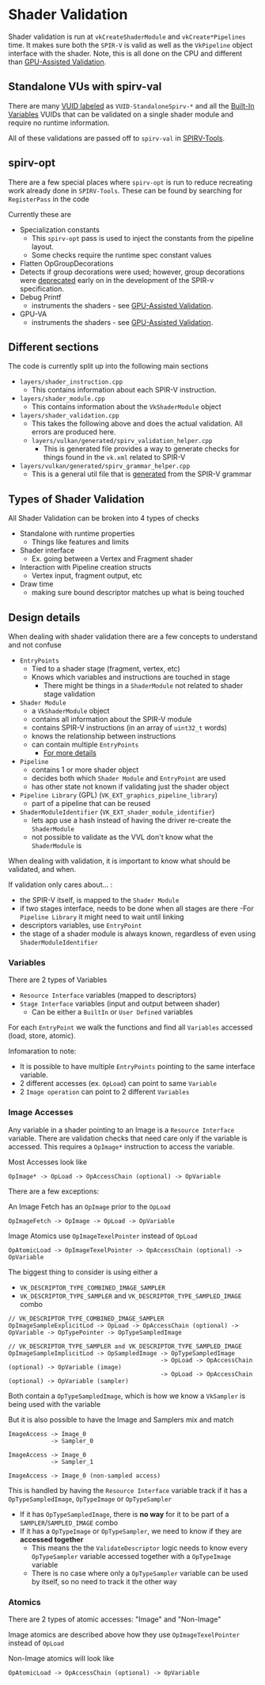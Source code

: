 # Shader Validation

Shader validation is run at `vkCreateShaderModule` and `vkCreate*Pipelines` time. It makes sure both the `SPIR-V` is valid
as well as the `VkPipeline` object interface with the shader. Note, this is all done on the CPU and different than
[GPU-Assisted Validation](gpu_validation.md).

## Standalone VUs with spirv-val

There are many [VUID labeled](https://registry.khronos.org/vulkan/specs/1.3-extensions/html/vkspec.html#spirvenv-module-validation-standalone) as `VUID-StandaloneSpirv-*` and all the
[Built-In Variables](https://registry.khronos.org/vulkan/specs/1.3-extensions/html/vkspec.html#interfaces-builtin-variables)
VUIDs that can be validated on a single shader module and require no runtime information.

All of these validations are passed off to `spirv-val` in [SPIRV-Tools](https://github.com/KhronosGroup/SPIRV-Tools/).

## spirv-opt

There are a few special places where `spirv-opt` is run to reduce recreating work already done in `SPIRV-Tools`.
These can be found by searching for `RegisterPass` in the code

Currently these are

- Specialization constants
  - This `spirv-opt` pass is used to inject the constants from the pipeline layout.
  - Some checks require the runtime spec constant values
- Flatten OpGroupDecorations
- Detects if group decorations were used; however, group decorations were [deprecated](https://registry.khronos.org/SPIR-V/specs/unified1/SPIRV.html#OpGroupDecorate) early on in the development of the SPIR-v specification.
- Debug Printf
  - instruments the shaders - see [GPU-Assisted Validation](gpu_validation.md).
- GPU-VA
  - instruments the shaders - see [GPU-Assisted Validation](gpu_validation.md).

## Different sections

The code is currently split up into the following main sections

- `layers/shader_instruction.cpp`
    - This contains information about each SPIR-V instruction.
- `layers/shader_module.cpp`
    - This contains information about the `VkShaderModule` object
- `layers/shader_validation.cpp`
    - This takes the following above and does the actual validation. All errors are produced here.
    - `layers/vulkan/generated/spirv_validation_helper.cpp`
        - This is generated file provides a way to generate checks for things found in the `vk.xml` related to SPIR-V
- `layers/vulkan/generated/spirv_grammar_helper.cpp`
    - This is a general util file that is [generated](generated_code.md) from the SPIR-V grammar

## Types of Shader Validation

All Shader Validation can be broken into 4 types of checks

- Standalone with runtime properties
  - Things like features and limits
- Shader interface
  - Ex. going between a Vertex and Fragment shader
- Interaction with Pipeline creation structs
  - Vertex input, fragment output, etc
- Draw time
  - making sure bound descriptor matches up what is being touched

## Design details

When dealing with shader validation there are a few concepts to understand and not confuse

- `EntryPoints`
  - Tied to a shader stage (fragment, vertex, etc)
  - Knows which variables and instructions are touched in stage
    - There might be things in a `ShaderModule` not related to shader stage validation
- `Shader Module`
  - a `VkShaderModule` object
  - contains all information about the SPIR-V module
  - contains SPIR-V instructions (in an array of `uint32_t` words)
  - knows the relationship between instructions
  - can contain multiple `EntryPoints`
    - [For more details](https://github.com/KhronosGroup/SPIRV-Guide/blob/master/chapters/entry_execution.md#instructions-with-multiple-execution-modes)
- `Pipeline`
  - contains 1 or more shader object
  - decides both which `Shader Module` and `EntryPoint` are used
  - has other state not known if validating just the shader object
- `Pipeline Library` (GPL) (`VK_EXT_graphics_pipeline_library`)
  - part of a pipeline that can be reused
- `ShaderModuleIdentifier` (`VK_EXT_shader_module_identifier`)
  - lets app use a hash instead of having the driver re-create the `ShaderModule`
  - not possible to validate as the VVL don't know what the `ShaderModule` is

When dealing with validation, it is important to know what should be validated, and when.

If validation only cares about... :

- the SPIR-V itself, is mapped to the `Shader Module`
- if two stages interface, needs to be done when all stages are there
  -For `Pipeline Library` it might need to wait until linking
- descriptors variables, use `EntryPoint`
- the stage of a shader module is always known, regardless of even using `ShaderModuleIdentifier`

### Variables

There are 2 types of Variables

- `Resource Interface` variables (mapped to descriptors)
- `Stage Interface` variables (input and output between shader)
  - Can be either a `BuiltIn` or `User Defined` variables

For each `EntryPoint` we walk the functions and find all `Variables` accessed (load, store, atomic).

Infomaration to note:
- It is possible to have multiple `EntryPoints` pointing to the same interface variable.
- 2 different accesses (ex. `OpLoad`) can point to same `Variable`
- 2 `Image operation` can point to 2 different `Variables`

### Image Accesses

Any variable in a shader pointing to an Image is a `Resource Interface` variable.
There are validation checks that need care only if the variable is accessed.
This requires a `OpImage*` instruction to access the variable.

Most Accesses look like

```
OpImage* -> OpLoad -> OpAccessChain (optional) -> OpVariable
```

There are a few exceptions:

An Image Fetch has an `OpImage` prior to the `OpLoad`

```
OpImageFetch -> OpImage -> OpLoad -> OpVariable
```

Image Atomics use `OpImageTexelPointer` instead of `OpLoad`

```
OpAtomicLoad -> OpImageTexelPointer -> OpAccessChain (optional) -> OpVariable
```

The biggest thing to consider is using either a

- `VK_DESCRIPTOR_TYPE_COMBINED_IMAGE_SAMPLER`
- `VK_DESCRIPTOR_TYPE_SAMPLER` and `VK_DESCRIPTOR_TYPE_SAMPLED_IMAGE` combo

```
// VK_DESCRIPTOR_TYPE_COMBINED_IMAGE_SAMPLER
OpImageSampleExplicitLod -> OpLoad -> OpAccessChain (optional) -> OpVariable -> OpTypePointer -> OpTypeSampledImage

// VK_DESCRIPTOR_TYPE_SAMPLER and VK_DESCRIPTOR_TYPE_SAMPLED_IMAGE
OpImageSampleImplicitLod -> OpSampledImage -> OpTypeSampledImage
                                           -> OpLoad -> OpAccessChain (optional) -> OpVariable (image)
                                           -> OpLoad -> OpAccessChain (optional) -> OpVariable (sampler)
```

Both contain a `OpTypeSampledImage`, which is how we know a `VkSampler` is being used with the variable

But it is also possible to have the Image and Samplers mix and match

```
ImageAccess -> Image_0
            -> Sampler_0

ImageAccess -> Image_0
            -> Sampler_1

ImageAccess -> Image_0 (non-sampled access)
```

This is handled by having the `Resource Interface` variable track if it has a `OpTypeSampledImage`, `OpTypeImage` or `OpTypeSampler`

- If it has `OpTypeSampledImage`, there is **no way** for it to be part of a `SAMPLER`/`SAMPLED_IMAGE` combo
- If it has a `OpTypeImage` or `OpTypeSampler`, we need to know if they are **accessed together**
    - This means the the `ValidateDescriptor` logic needs to know every `OpTypeSampler` variable accessed together with a `OpTypeImage` variable
    - There is no case where only a `OpTypeSampler` variable can be used by itself, so no need to track it the other way

### Atomics

There are 2 types of atomic accesses: "Image" and "Non-Image"

Image atomics are described above how they use `OpImageTexelPointer` instead of `OpLoad`

Non-Image atomics will look like

```
OpAtomicLoad -> OpAccessChain (optional) -> OpVariable
```